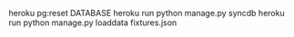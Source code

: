 heroku pg:reset DATABASE
heroku run python manage.py syncdb
heroku run python manage.py loaddata fixtures.json
